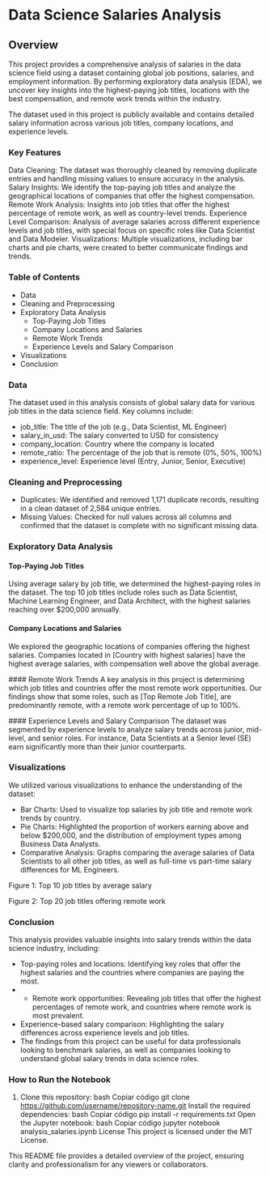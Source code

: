 # Data Science Salaries Analysis

## Overview
This project provides a comprehensive analysis of salaries in the data science field using a dataset containing global job positions, salaries, and employment information. By performing exploratory data analysis (EDA), we uncover key insights into the highest-paying job titles, locations with the best compensation, and remote work trends within the industry.

The dataset used in this project is publicly available and contains detailed salary information across various job titles, company locations, and experience levels.

### Key Features
Data Cleaning: The dataset was thoroughly cleaned by removing duplicate entries and handling missing values to ensure accuracy in the analysis.
Salary Insights: We identify the top-paying job titles and analyze the geographical locations of companies that offer the highest compensation.
Remote Work Analysis: Insights into job titles that offer the highest percentage of remote work, as well as country-level trends.
Experience Level Comparison: Analysis of average salaries across different experience levels and job titles, with special focus on specific roles like Data Scientist and Data Modeler.
Visualizations: Multiple visualizations, including bar charts and pie charts, were created to better communicate findings and trends.

### Table of Contents
- Data
- Cleaning and Preprocessing
- Exploratory Data Analysis
    - Top-Paying Job Titles
    - Company Locations and Salaries
    - Remote Work Trends
    - Experience Levels and Salary Comparison
- Visualizations
- Conclusion

### Data
The dataset used in this analysis consists of global salary data for various job titles in the data science field. Key columns include:

- job_title: The title of the job (e.g., Data Scientist, ML Engineer)
- salary_in_usd: The salary converted to USD for consistency
- company_location: Country where the company is located
- remote_ratio: The percentage of the job that is remote (0%, 50%, 100%)
- experience_level: Experience level (Entry, Junior, Senior, Executive)

### Cleaning and Preprocessing
- Duplicates: We identified and removed 1,171 duplicate records, resulting in a clean dataset of 2,584 unique entries.
- Missing Values: Checked for null values across all columns and confirmed that the dataset is complete with no significant missing data.

### Exploratory Data Analysis

#### Top-Paying Job Titles
Using average salary by job title, we determined the highest-paying roles in the dataset. The top 10 job titles include roles such as Data Scientist, Machine Learning Engineer, and Data Architect, with the highest salaries reaching over $200,000 annually.

#### Company Locations and Salaries
We explored the geographic locations of companies offering the highest salaries. Companies located in [Country with highest salaries] have the highest average salaries, with compensation well above the global average.

#### Remote Work Trends
A key analysis in this project is determining which job titles and countries offer the most remote work opportunities. Our findings show that some roles, such as [Top Remote Job Title], are predominantly remote, with a remote work percentage of up to 100%.

#### Experience Levels and Salary Comparison
The dataset was segmented by experience levels to analyze salary trends across junior, mid-level, and senior roles. For instance, Data Scientists at a Senior level (SE) earn significantly more than their junior counterparts.

### Visualizations

We utilized various visualizations to enhance the understanding of the dataset:

- Bar Charts: Used to visualize top salaries by job title and remote work trends by country.
- Pie Charts: Highlighted the proportion of workers earning above and below $200,000, and the distribution of employment types among Business Data Analysts.
- Comparative Analysis: Graphs comparing the average salaries of Data Scientists to all other job titles, as well as full-time vs part-time salary differences for ML Engineers.

Figure 1: Top 10 job titles by average salary

Figure 2: Top 20 job titles offering remote work

### Conclusion

This analysis provides valuable insights into salary trends within the data science industry, including:

- Top-paying roles and locations: Identifying key roles that offer the highest salaries and the countries where companies are paying the most.
- - Remote work opportunities: Revealing job titles that offer the highest percentages of remote work, and countries where remote work is most prevalent.
- Experience-based salary comparison: Highlighting the salary differences across experience levels and job titles.
- The findings from this project can be useful for data professionals looking to benchmark salaries, as well as companies looking to understand global salary trends in data science roles.

### How to Run the Notebook

1. Clone this repository:
bash
Copiar código
git clone https://github.com/username/repository-name.git
Install the required dependencies:
bash
Copiar código
pip install -r requirements.txt
Open the Jupyter notebook:
bash
Copiar código
jupyter notebook analysis_salaries.ipynb
License
This project is licensed under the MIT License.

This README file provides a detailed overview of the project, ensuring clarity and professionalism for any viewers or collaborators.
